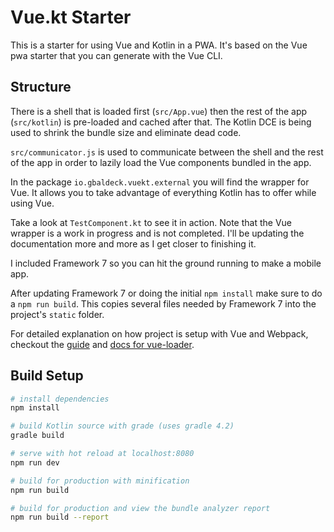 # Vue.kt Starter

This is a starter for using Vue and Kotlin in a PWA. It's based on the Vue pwa starter that you can generate with the Vue CLI. 

## Structure

There is a shell that is loaded first (`src/App.vue`) then the rest of the app (`src/kotlin`) is pre-loaded and cached after that. The Kotlin DCE is being used to shrink the bundle size and eliminate dead code.

`src/communicator.js` is used to communicate between the shell and the rest of the app in order to lazily load the Vue components bundled in the app.

In the package `io.gbaldeck.vuekt.external` you will find the wrapper for Vue. It allows you to take advantage of everything Kotlin has to offer while using Vue.

Take a look at `TestComponent.kt` to see it in action. Note that the Vue wrapper is a work in progress and is not completed. I'll be updating the documentation more and more as I get closer to finishing it.

I included Framework 7 so you can hit the ground running to make a mobile app.

After updating Framework 7 or doing the initial `npm install` make sure to do a `npm run build`. This copies several files needed by Framework 7 into the project's `static` folder.

For detailed explanation on how project is setup with Vue and Webpack, checkout the [guide](http://vuejs-templates.github.io/webpack/) and [docs for vue-loader](http://vuejs.github.io/vue-loader).

## Build Setup

``` bash
# install dependencies
npm install

# build Kotlin source with grade (uses gradle 4.2)
gradle build

# serve with hot reload at localhost:8080
npm run dev

# build for production with minification
npm run build

# build for production and view the bundle analyzer report
npm run build --report
```


